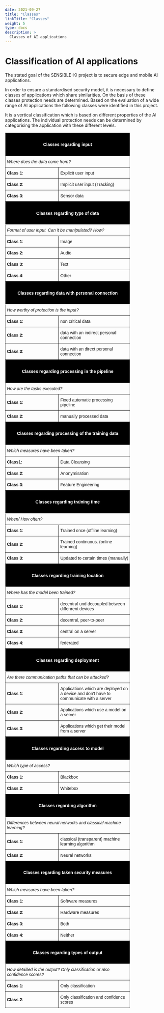 ```yaml
---
date: 2021-09-27
title: "Classes"
linkTitle: "Classes"
weight: 5
type: docs
description: >
  Classes of AI applications
---
```


# Classification of AI applications
The stated goal of the SENSIBLE-KI project is to secure edge and mobile AI applications.

In order to ensure a standardised security model, it is necessary to define classes of applications which share similarities. 
On the basis of these classes protection needs are determined.
Based on the evaluation of a wide range of AI applications the following classes were identified in this project.

It is a vertical classification which is based on different properties of the AI applications.
The individual protection needs can be determined by categorising the application with these different levels.




<style type="text/css">
.tg  {border-collapse:collapse;border-spacing:0;}
.tg td{font-family:Arial, sans-serif;font-size:14px;padding:10px 5px;border-style:solid;border-width:1px;overflow:hidden;word-break:normal;}
.tg th{font-family:Arial, sans-serif;font-size:14px;font-weight:normal;padding:10px 5px;border-style:solid;border-width:1px;overflow:hidden;word-break:normal;}
.tg .tg-ii5f{background-color:#000000;color:#ffffff}
</style>



<table class="tg" style="table-layout: fixed; width: 600px">
<colgroup>
<col style="width: 174px">
<col style="width: 232px">
</colgroup>
  <tr>
    <th class="tg-ii5f" colspan="2"><h4> Classes regarding input </h4> </th>
  </tr>
  <tr>
    <td class="tg-031e" colspan="2"><i>Where does the data come from?</i></td>
  </tr>
  <tr>
    <td class="tg-031e"><b>Class 1:</b></td>
    <td class="tg-031e">Explicit user input</td>
  </tr>
  <tr>
    <td class="tg-031e"><b>Class 2:</b></td>
    <td class="tg-031e">Implicit user input (Tracking)</td>
  </tr>
  <tr>
    <td class="tg-031e"><b>Class 3:</b></td>
    <td class="tg-031e">Sensor data</td>
  </tr>

  <tr>
    <th class="tg-ii5f" colspan="2"><h4> Classes regarding type of data </h4> </th>
  </tr>
  <tr>
    <td class="tg-031e" colspan="2"><i>Format of user input. Can it be manipulated? How?
</i></td>
  </tr>
  <tr>
    <td class="tg-031e"><b>Class 1:</b></td>
    <td class="tg-031e">Image</td>
  </tr>
  <tr>
    <td class="tg-031e"><b>Class 2:</b></td>
    <td class="tg-031e">Audio</td>
  </tr>
  <tr>
    <td class="tg-031e"><b>Class 3:</b></td>
    <td class="tg-031e">Text</td>
  </tr>
  <tr>
    <td class="tg-031e"><b>Class 4:</b></td>
    <td class="tg-031e">Other</td>
  </tr>
<tr>
    <th class="tg-ii5f" colspan="2"><h4> Classes regarding data with personal connection </h4> </th>
  </tr>
  <tr>
    <td class="tg-031e" colspan="2"><i>How worthy of protection is the input?</i></td>
  </tr>
  <tr>
    <td class="tg-031e"><b>Class 1:</b></td>
    <td class="tg-031e">non critical data</td>
  </tr>
  <tr>
    <td class="tg-031e"><b>Class 2:</b></td>
    <td class="tg-031e">data with an indirect personal connection</td>
  </tr>
  <tr>
    <td class="tg-031e"><b>Class 3:</b></td>
    <td class="tg-031e">data with an direct personal connection</td>
  </tr>

<tr>
    <th class="tg-ii5f" colspan="2"><h4> Classes regarding processing in the pipeline </h4> </th>
  </tr>
  <tr>
    <td class="tg-031e" colspan="2"><i>How are the tasks executed?
</i></td>
  </tr>
  <tr>
    <td class="tg-031e"><b>Class 1:</b></td>
    <td class="tg-031e">Fixed automatic processing pipeline</td>
  </tr>
  <tr>
    <td class="tg-031e"><b>Class 2:</b></td>
    <td class="tg-031e">manually processed data</td>
  </tr>


<tr>
    <th class="tg-ii5f" colspan="2"><h4> Classes regarding processing of the training data </h4> </th>
  </tr>
  <tr>
    <td class="tg-031e" colspan="2"><i>Which measures have been taken?
</i></td>
  </tr>
  <tr>
    <td class="tg-031e"><b>Class1:</b></td>
    <td class="tg-031e">Data Cleansing</td>
  </tr>
  <tr>
    <td class="tg-031e"><b>Class 2:</b></td>
    <td class="tg-031e">Anonymisation</td>
  </tr>
  <tr>
    <td class="tg-031e"><b>Class 3:</b></td>
    <td class="tg-031e">Feature Engineering</td>
  </tr>

<tr>
    <th class="tg-ii5f" colspan="2"><h4> Classes regarding training time </h4> </th>
  </tr>
  <tr>
    <td class="tg-031e" colspan="2"><i>When/ How often?
</i></td>
  </tr>
  <tr>
    <td class="tg-031e"><b>Class 1:</b></td>
    <td class="tg-031e">Trained once (offline learning)</td>
  </tr>
  <tr>
    <td class="tg-031e"><b>Class 2:</b></td>
    <td class="tg-031e">Trained continuous. (online learning)</td>
  </tr>
  <tr>
    <td class="tg-031e"><b>Class 3:</b></td>
    <td class="tg-031e"> Updated to certain times (manually)</td>
  </tr>

<tr>
    <th class="tg-ii5f" colspan="2"><h4> Classes regarding training location </h4> </th>
  </tr>
  <tr>
    <td class="tg-031e" colspan="2"><i>Where has the model been trained?
</i></td>
  </tr>
  <tr>
    <td class="tg-031e"><b>Class 1:</b></td>
    <td class="tg-031e">decentral und decoupled between diffenrent devices </td>
  </tr>
  <tr>
    <td class="tg-031e"><b>Class 2:</b></td>
    <td class="tg-031e">decentral, peer-to-peer</td>
  </tr>
  <tr>
    <td class="tg-031e"><b>Class 3:</b></td>
    <td class="tg-031e">central on a server</td>
  </tr>
  <tr>
    <td class="tg-031e"><b>Class 4:</b></td>
    <td class="tg-031e">federated</td>
  </tr>

<tr>
    <th class="tg-ii5f" colspan="2"><h4> Classes regarding deployment </h4> </th>
  </tr>
  <tr>
    <td class="tg-031e" colspan="2"><i>Are there communication paths that can be attacked?
</i></td>
  </tr>
  <tr>
    <td class="tg-031e"><b>Class 1:</b></td>
    <td class="tg-031e">Applications which are deployed on a device and don't have to communicate with a server</td>
  </tr>
  <tr>
    <td class="tg-031e"><b>Class 2:</b></td>
    <td class="tg-031e">Applications which use a model on a server</td>
  </tr>
  <tr>
    <td class="tg-031e"><b>Class 3:</b></td>
    <td class="tg-031e">Applications which get their model from a server</td>
  </tr>

<tr>
    <th class="tg-ii5f" colspan="2"><h4> Classes regarding access to model </h4> </th>
  </tr>
  <tr>
    <td class="tg-031e" colspan="2"><i>Which type of access?
</i></td>
  </tr>
  <tr>
    <td class="tg-031e"><b>Class 1:</b></td>
    <td class="tg-031e">Blackbox</td>
  </tr>
  <tr>
    <td class="tg-031e"><b>Class 2:</b></td>
    <td class="tg-031e">Whitebox</td>
  </tr>

<tr>
    <th class="tg-ii5f" colspan="2"><h4> Classes regarding algorithm </h4> </th>
  </tr>
  <tr>
    <td class="tg-031e" colspan="2"><i>Differences between neural networks and classical machine learning?
</i></td>
  </tr>
  <tr>
    <td class="tg-031e"><b>Class 1:</b></td>
    <td class="tg-031e">classical (transparent) machine learning algorithm</td>
  </tr>
  <tr>
    <td class="tg-031e"><b>Class 2:</b></td>
    <td class="tg-031e">Neural networks</td>
  </tr>

<tr>
    <th class="tg-ii5f" colspan="2"><h4> Classes regarding taken security measures </h4> </th>
  </tr>
  <tr>
    <td class="tg-031e" colspan="2"><i>Which measures have been taken?
</i></td>
  </tr>
  <tr>
    <td class="tg-031e"><b>Class 1:</b></td>
    <td class="tg-031e">Software measures</td>
  </tr>
  <tr>
    <td class="tg-031e"><b>Class 2:</b></td>
    <td class="tg-031e">Hardware measures</td>
  </tr>
  <tr>
    <td class="tg-031e"><b>Class 3:</b></td>
    <td class="tg-031e">Both</td>
  </tr>
  <tr>
    <td class="tg-031e"><b>Class 4:</b></td>
    <td class="tg-031e">Neither</td>
  </tr>

<tr>
    <th class="tg-ii5f" colspan="2"><h4> Classes regarding types of output</h4> </th>
  </tr>
  <tr>
    <td class="tg-031e" colspan="2"><i>How detailled is the output? Only classification or also confidence scores?
</i></td>
  </tr>
  <tr>
    <td class="tg-031e"><b>Class 1:</b></td>
    <td class="tg-031e">Only classification</td>
  </tr>
  <tr>
    <td class="tg-031e"><b>Class 2:</b></td>
    <td class="tg-031e">Only classification and confidence scores</td>
  </tr>

</table>












